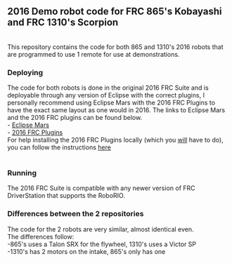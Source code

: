 <h2> 2016 Demo robot code for FRC 865's Kobayashi and FRC 1310's Scorpion</h2><br>
This repository contains the code for both 865 and 1310's 2016 robots that are programmed to use 1 remote for use at demonstrations.<br>
<h3>Deploying</h3>
The code for both robots is done in the original 2016 FRC Suite and is deployable through any version of Eclipse with the correct plugins, I personally recommend using Eclipse Mars with the 2016 FRC Plugins to have the exact same layout as one would in 2016. The links to Eclipse Mars and the 2016 FRC plugins can be found below.<br>
- <a href="https://www.eclipse.org/mars/">Eclipse Mars</a><br>
- <a href="http://first.wpi.edu/FRC/roborio/release/EclipsePluginsV2016.1.0.zip">2016 FRC Plugins</a><br>
For help installing the 2016 FRC Plugins locally (which you <u>will</u> have to do), you can follow the instructions <a href="https://wpilib.screenstepslive.com/s/currentCS/m/getting_started/l/599679-installing-eclipse-c-java#installing_the_development_plugins_option_2_download_and_install_offline">here</a><br>
<br>
<h3>Running</h3>
The 2016 FRC Suite is compatible with any newer version of FRC DriverStation that supports the RoboRIO.
<br>
<h3>Differences between the 2 repositories</h3>
The code for the 2 robots are very similar, almost identical even. <br>
The differences follow:<br>
-865's uses a Talon SRX for the flywheel, 1310's uses a Victor SP<br>
-1310's has 2 motors on the intake, 865's only has one<br>
